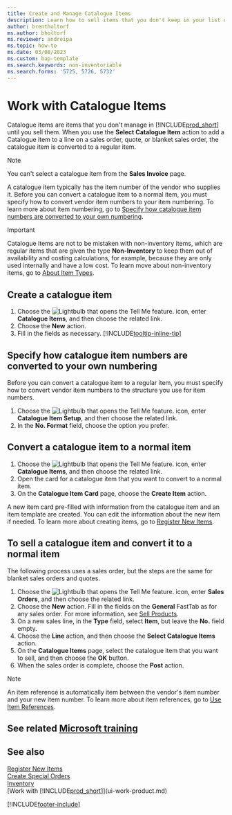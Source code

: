 ```yaml
---
title: Create and Manage Catalogue Items
description: Learn how to sell items that you don't keep in your list of items.
author: brentholtorf
ms.author: bholtorf
ms.reviewer: andreipa
ms.topic: how-to
ms.date: 03/08/2023
ms.custom: bap-template
ms.search.keywords: non-inventoriable
ms.search.forms: '5725, 5726, 5732'
---
```


# <a name="work-with-catalog-items"></a><a name="work-with-catalog-items"></a><a name="work-with-catalog-items"></a>Work with Catalogue Items

Catalogue items are items that you don't manage in [!INCLUDE[prod_short](includes/prod_short.md)] until you sell them. When you use the **Select Catalogue Item** action to add a Catalogue item to a line on a sales order, quote, or blanket sales order, the catalogue item is converted to a regular item.

> [!NOTE]  
> You can't select a catalogue item from the **Sales Invoice** page.

A catalogue item typically has the item number of the vendor who supplies it. Before you can convert a catalogue item to a normal item, you must specify how to convert vendor item numbers to your item numbering. To learn more about item numbering, go to [Specify how catalogue item numbers are converted to your own numbering](#specify-how-catalog-item-numbers-are-converted-to-your-own-numbering).  

> [!IMPORTANT]
> Catalogue items are not to be mistaken with non-inventory items, which are regular items that are given the type **Non-Inventory** to keep them out of availability and costing calculations, for example, because they are only used internally and have a low cost. To learn move about non-inventory items, go to [About Item Types](inventory-about-item-types.md).

## <a name="create-a-catalog-item"></a><a name="create-a-catalog-item"></a><a name="create-a-catalog-item"></a>Create a catalogue item

1. Choose the ![Lightbulb that opens the Tell Me feature.](media/ui-search/search_small.png "Tell me what you want to do") icon, enter **Catalogue Items**, and then choose the related link.
2. Choose the **New** action.
3. Fill in the fields as necessary. [!INCLUDE[tooltip-inline-tip](includes/tooltip-inline-tip_md.md)]

## <a name="specify-how-catalog-item-numbers-are-converted-to-your-own-numbering"></a><a name="specify-how-catalog-item-numbers-are-converted-to-your-own-numbering"></a><a name="specify-how-catalog-item-numbers-are-converted-to-your-own-numbering"></a>Specify how catalogue item numbers are converted to your own numbering

Before you can convert a catalogue item to a regular item, you must specify how to convert vendor item numbers to the structure you use for item numbers.

1. Choose the ![Lightbulb that opens the Tell Me feature.](media/ui-search/search_small.png "Tell me what you want to do") icon, enter **Catalogue Item Setup**, and then choose the related link.
2. In the **No. Format** field, choose the option you prefer.

## <a name="convert-a-catalog-item-to-a-normal-item"></a><a name="convert-a-catalog-item-to-a-normal-item"></a><a name="convert-a-catalog-item-to-a-normal-item"></a>Convert a catalogue item to a normal item

1. Choose the ![Lightbulb that opens the Tell Me feature.](media/ui-search/search_small.png "Tell me what you want to do") icon, enter **Catalogue Items**, and then choose the related link.
2. Open the card for a catalogue item that you want to convert to a normal item.
3. On the **Catalogue Item Card** page, choose the **Create Item** action.

A new item card pre-filled with information from the catalogue item and an item template are created. You can edit the information about the new item if needed. To learn more about creating items, go to [Register New Items](inventory-how-register-new-items.md).

## <a name="to-sell-a-catalog-item-and-convert-it-to-a-normal-item"></a><a name="to-sell-a-catalog-item-and-convert-it-to-a-normal-item"></a><a name="to-sell-a-catalog-item-and-convert-it-to-a-normal-item"></a>To sell a catalogue item and convert it to a normal item

The following process uses a sales order, but the steps are the same for blanket sales orders and quotes.

1. Choose the ![Lightbulb that opens the Tell Me feature.](media/ui-search/search_small.png "Tell me what you want to do") icon, enter **Sales Orders**, and then choose the related link.
2. Choose the **New** action. Fill in the fields on the **General** FastTab as for any sales order. For more information, see [Sell Products](sales-how-sell-products.md).
3. On a new sales line, in the **Type** field, select **Item**, but leave the **No.** field empty.
4. Choose the **Line** action, and then choose the **Select Catalogue Items** action.
5. On the **Catalogue Items** page, select the catalogue item that you want to sell, and then choose the **OK** button.
6. When the sales order is complete, choose the **Post** action.

> [!NOTE]  
> An item reference is automatically item between the vendor's item number and your new item number. To learn more about item references, go to [Use Item References](inventory-how-use-item-cross-refs.md).

## <a name="see-related-microsoft-training"></a><a name="see-related-microsoft-training"></a><a name="see-related-microsoft-training"></a>See related [Microsoft training](/training/modules/create-sales-documents-dynamics-365-business-central/)

## <a name="see-also"></a><a name="see-also"></a><a name="see-also"></a>See also

[Register New Items](inventory-how-register-new-items.md)  
[Create Special Orders](sales-how-to-create-special-orders.md)  
[Inventory](inventory-manage-inventory.md)  
[Work with [!INCLUDE[prod_short](includes/prod_short.md)]](ui-work-product.md)


[!INCLUDE[footer-include](includes/footer-banner.md)]
